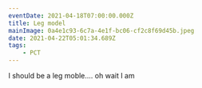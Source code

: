 ```yaml
---
eventDate: 2021-04-18T07:00:00.000Z
title: Leg model
mainImage: 0a4e1c93-6c7a-4e1f-bc06-cf2c8f69d45b.jpeg
date: 2021-04-22T05:01:34.689Z
tags: 
    - PCT
---
```

I should be a leg moble.... oh wait I am